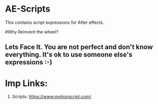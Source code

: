 # AE-Scripts
This contains script expressions for After effects.


#Why Reinvent the wheel?
## Lets Face It. You are not perfect and don't know everything. It's ok to use someone else's expressions :-) 



# Imp Links: 

1. Scripts: https://www.motionscript.com/
